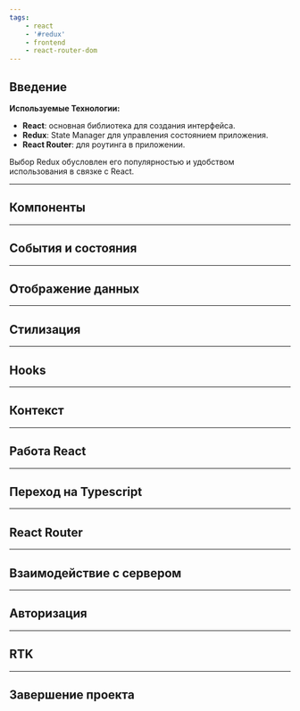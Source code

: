 ```yaml
---
tags:
    - react
    - '#redux'
    - frontend
    - react-router-dom
---
```


## Введение

**Используемые Технологии:**

- **React**: основная библиотека для создания интерфейса.
- **Redux**: State Manager для управления состоянием приложения.
- **React Router**: для роутинга в приложении.

Выбор Redux обусловлен его популярностью и удобством использования в связке с React.

---

## Компоненты

---

## События и состояния

---

## Отображение данных

---

## Стилизация

---

## Hooks

---

## Контекст

---

## Работа React

---

## Переход на Typescript

---

## React Router

---

## Взаимодействие с сервером

---

## Авторизация

---

## RTK

---

## Завершение проекта
